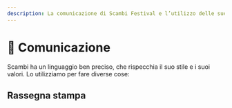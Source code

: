 ```yaml
---
description: La comunicazione di Scambi Festival e l’utilizzo delle sue piattaforme
---
```


# 💬 Comunicazione

Scambi ha un linguaggio ben preciso, che rispecchia il suo stile e i suoi valori. Lo utilizziamo per fare diverse cose:

## Rassegna stampa


